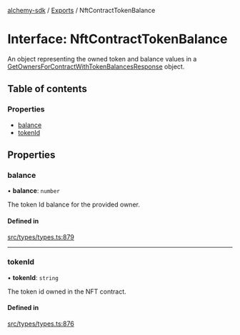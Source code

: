 [alchemy-sdk](../README.md) / [Exports](../modules.md) / NftContractTokenBalance

# Interface: NftContractTokenBalance

An object representing the owned token and balance values in a
[GetOwnersForContractWithTokenBalancesResponse](GetOwnersForContractWithTokenBalancesResponse.md) object.

## Table of contents

### Properties

- [balance](NftContractTokenBalance.md#balance)
- [tokenId](NftContractTokenBalance.md#tokenid)

## Properties

### balance

• **balance**: `number`

The token Id balance for the provided owner.

#### Defined in

[src/types/types.ts:879](https://github.com/alchemyplatform/alchemy-sdk-js/blob/5fad342/src/types/types.ts#L879)

___

### tokenId

• **tokenId**: `string`

The token id owned in the NFT contract.

#### Defined in

[src/types/types.ts:876](https://github.com/alchemyplatform/alchemy-sdk-js/blob/5fad342/src/types/types.ts#L876)
